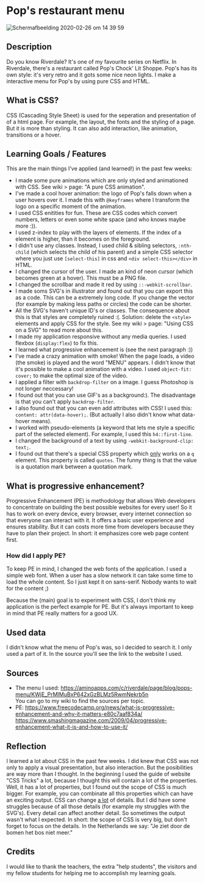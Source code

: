# Pop's restaurant menu
![Schermafbeelding 2020-02-26 om 14 39 59](https://user-images.githubusercontent.com/45489420/75350207-66290080-58a6-11ea-8bb9-8904f73ad50a.png)


## Description
Do you know Riverdale? It's one of my favourite series on Netflix. In Riverdale, there's a restaurant called Pop's Chock' Lit Shoppe. Pop's has its own style: it's very retro and it gots some nice neon lights. I make a interactive menu for Pop's by using pure CSS and HTML.


## What is CSS?
CSS (Cascading Style Sheet) is used for the seperation and presentation of of a html page. For example, the layout, the fonts and the styling of a page. But it is more than styling. It can also add interaction, like animation, transitions or a hover. 

## Learning Goals / Features
This are the main things I've applied (and learned!) in the past few weeks:
* I made some pure animations which are only styled and animationed with CSS. See wiki > page: "A pure CSS animation".
* I've made a cool hover animation: the logo of Pop's falls down when a user hovers over it. I made this with `@keyframes` where I transform the logo on a specific moment of the animation. 
* I used CSS enitities for fun. These are CSS codes which convert numbers, letters or even some white space (and who knows maybe more :)).
* I used z-index to play with the layers of elements. If the index of a element is higher, than it becomes on the foreground.
* I didn't use any classes. Instead, I used child & sibling selectors, `:nth-child` (which selects the child of his parent) and  a simple CSS selector where you just use `[select-this]` in css and `<div select-this></div>` in HTML.
* I changed the cursor of the user. I made an kind of neon cursor (which becomes green at a hover). This must be a PNG file.
* I changed the scrollbar and made it red by using `::-webkit-scrollbar`.
* I made soms SVG's in illustrator and found out that you can export this as a code. This can be a extremely long code. If you change the vector (for example by making less paths or circles) the code can be shorter.
* All the SVG's haven't unique ID's or classes. The consequence about this is that styles are completely ruined :(. Solution: delete the `<style>` elements and apply CSS for the style. See my wiki > page: "Using CSS on a SVG" to read more about this.
* I made my application responsive without any media queries. I used flexbox (`display:flex`) to fix this.
* I learned what progressive enhancement is (see the next paragraph :))
* I've made a crazy animation with smoke! When the page loads, a video (the smoke) is played and the word "MENU" appears. I didn't know that it's possible to make a cool animation with a video. I used `object-fit: cover;` to make the optimal size of the video.
* I applied a filter with `backdrop-filter` on a image. I guess Photoshop is not longer neccessary!
* I found out that you can use GIF's as a background:). The disadvantage is that you can't apply `backdrop-filter`.
* I also found out that you can even add attributes with CSS! I used this: `content: attr(data-hover);`. (But actually I also didn't know what data-hover means).
* I worked with pseudo-elements (a keyword that lets me style a specific part of the selected element). For example, I used this `h4::first-line`.
* I changed the background of a text by using `-webkit-background-clip: text;`. 
* I found out that there's a special CSS property which <u>only</u> works on a `q` element. This property is called `quotes`. The funny thing is that the value is a quotation mark between a quotation mark.

## What is progressive enhancement?
Progressive Enhancement (PE) is methodology that allows Web developers to concentrate on building the best possible websites for every user! So it has to work on every device, every browser, every internet connection so that everyone can interact with it. It offers a basic user experience and ensures stability. But it can costs more time from developers because they have to plan their project. In short: it emphasizes core web page content first.

### How did I apply PE?
To keep PE in mind, I changed the web fonts of the application.
I used a simple web font. When a user has a slow network it can take some time to load the whole content. So I just kept it on sans-serif. Nobody wants to wait for the content ;)

Because the (main) goal is to experiment with CSS, I don't think my application is the perfect example for PE. But it's always important to keep in mind that PE really matters for a good UX.

## Used data
I didn't know what the menu of Pop's was, so I decided to search it. I only used a part of it. In the source you'll see the link to the website I used. 

## Sources
* The menu I used: https://aminoapps.com/c/riverdale/page/blog/pops-menu/KWjE_PrMIMuBxP642xGzBLMz5RwmNekrb5n<br>
You can go to my wiki to find the sources per topic.
* PE: https://www.freecodecamp.org/news/what-is-progressive-enhancement-and-why-it-matters-e80c7aaf834a/ <br>
https://www.smashingmagazine.com/2009/04/progressive-enhancement-what-it-is-and-how-to-use-it/

## Reflection
I learned a lot about CSS in the past few weeks. I did knew that CSS was not only to apply a visual presentation, but also interaction. But the posibilities are way more than I thought. In the beginning I used the guide of website "CSS Tricks" a lot, because I thought this will contain a lot of the properties. Well, it has a lot of properties, but I found out the scope of CSS is much bigger. For example, you can combinate all this properties which can have an exciting output. CSS can change <u> a lot</u> of details. But I did have some struggles because of all those details (for example my struggles with the SVG's). Every detail can affect another detail. So sometimes the output wasn't what I expected. In short: the scope of CSS is very big, but don't forget to focus on the details. In the Netherlands we say: "Je ziet door de bomen het bos niet meer." 

## Credits
I would like to thank the teachers, the extra "help students", the visitors and my fellow students for helping me to accomplish my learning goals.
